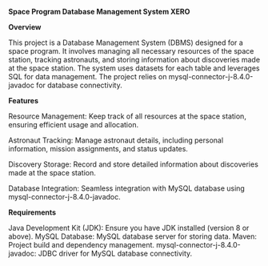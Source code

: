 **Space Program Database Management System XERO**


**Overview**


This project is a Database Management System (DBMS) designed for a space program. It involves managing all necessary resources of the space station, tracking astronauts, and storing information about discoveries made at the space station. The system uses datasets for each table and leverages SQL for data management. The project relies on mysql-connector-j-8.4.0-javadoc for database connectivity.

**Features**


Resource Management: Keep track of all resources at the space station, ensuring efficient usage and allocation.


Astronaut Tracking: Manage astronaut details, including personal information, mission assignments, and status updates.


Discovery Storage: Record and store detailed information about discoveries made at the space station.


Database Integration: Seamless integration with MySQL database using mysql-connector-j-8.4.0-javadoc.




**Requirements**


Java Development Kit (JDK): Ensure you have JDK installed (version 8 or above).
MySQL Database: MySQL database server for storing data.
Maven: Project build and dependency management.
mysql-connector-j-8.4.0-javadoc: JDBC driver for MySQL database connectivity.
